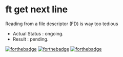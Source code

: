# ft get next line

Reading from a file descriptor (FD) is way too tedious

- Actual Status : ongoing.
- Result        : pending.


[![forthebadge](https://forthebadge.com/images/badges/made-with-c.svg)](https://forthebadge.com)
[![forthebadge](https://forthebadge.com/images/badges/built-with-love.svg)](https://forthebadge.com)
[![forthebadge](https://forthebadge.com/generator/?plabel=42&ptext=%23E90000&pbg=%23252829)](https://forthebadge.com)
